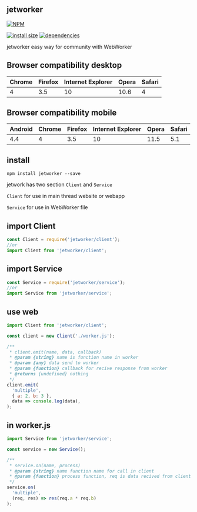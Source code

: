 ## jetworker

[![NPM](https://nodei.co/npm/jetworker.png)](https://nodei.co/npm/jetworker/)

[![install size](https://packagephobia.now.sh/badge?p=jetworker)](https://packagephobia.now.sh/result?p=jetworker) [![dependencies](https://david-dm.org/uxitten/jetworker.svg)](https://david-dm.org/uxitten/jetworker.svg)

jetworker easy way for community with WebWorker

## Browser compatibility desktop

|Chrome|Firefox|Internet Explorer|Opera|Safari|
|------|-------|-----------------|-----|------|
|4     |3.5    |10               |10.6 |4     |

## Browser compatibility mobile

|Android|Chrome|Firefox|Internet Explorer|Opera|Safari
|-------|------|-------|-----------------|-----|-----|
|4.4    |4     |3.5    |10               |11.5 |5.1  |

## install
```npm
npm install jetworker --save
```

jetwork has two section ```Client``` and ```Service```

```Client``` for use in main thread website or webapp

```Service``` for use in WebWorker file

## import Client
```javascript
const Client = require('jetworker/client');
//or
import Client from 'jetworker/client';
```

## import Service
```javascript
const Service = require('jetworker/service');
//or
import Service from 'jetworker/service';
```

## use web
```javascript
import Client from 'jetworker/client';

const client = new Client('./worker.js');

/**
 * client.emit(name, data, callback)
 * @param {string} name is function name in worker
 * @param {any} data send to worker
 * @param {function} callback for recive response from worker
 * @returns {undefined} nothing
 */
client.emit(
  'multiple',   
  { a: 2, b: 3 }, 
  data => console.log(data),
);
```

## in worker.js
```javascript
import Service from 'jetworker/service';

const service = new Service();

/**
 * service.on(name, process)
 * @param {string} name function name for call in client
 * @param {function} process function, req is data recived from client and res is function for send result to client 
 */
service.on(  
  'multiple',   
  (req, res) => res(req.a * req.b) 
);
```